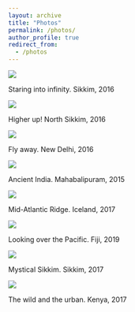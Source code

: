 ```yaml
---
layout: archive
title: "Photos"
permalink: /photos/
author_profile: true
redirect_from:
  - /photos
---
```


<img src="{{GaneshGorti.github.io}}/images/Gangtok-min.jpeg" style="display: block; margin: auto;" />

Staring into infinity. Sikkim, 2016

<img src="{{GaneshGorti.github.io}}/images/smokin-min.jpeg" style="display: block; margin: auto;" />

Higher up! North Sikkim, 2016

<img src="{{GaneshGorti.github.io}}/images/DSC_0018-min.jpeg" style="display: block; margin: auto;" />

Fly away. New Delhi, 2016

<img src="{{GaneshGorti.github.io}}/images/DSC_1097-min.jpeg" style="display: block; margin: auto;" />

Ancient India. Mahabalipuram, 2015

<img src="{{GaneshGorti.github.io}}/images/test1-min.jpeg" style="display: block; margin: auto;" />

Mid-Atlantic Ridge. Iceland, 2017

<img src="{{GaneshGorti.github.io}}/images/DSC_0407-min.jpeg" style="display: block; margin: auto;" />

Looking over the Pacific. Fiji, 2019

<img src="{{GaneshGorti.github.io}}/images/DSC_0686-min.jpeg" style="display: block; margin: auto;" />

Mystical Sikkim. Sikkim, 2017

<img src="{{GaneshGorti.github.io}}/images/DSC_0796-min.jpeg" style="display: block; margin: auto;" />

The wild and the urban. Kenya, 2017







